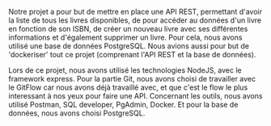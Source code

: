 Notre projet a pour but de mettre en place une API REST, permettant d'avoir la liste de tous les livres disponibles,
de pour accéder au données d'un livre en fonction de son ISBN, de créer un nouveau livre avec ses différentes informations et
d'également supprimer un livre. Pour cela, nous avons utilisé une base de données PostgreSQL. Nous avions aussi pour but de 'dockeriser' tout ce projet (comprenant l'API REST et la base de données).

Lors de ce projet, nous avons utilisé les technologies NodeJS, avec le framework express.
Pour la partie Git, nous avons choisi de travailler avec le GitFlow car nous avons déjà travaillé avec, et que c'est le flow le
plus interessant à nos yeux pour faire une API.
Concernant les outils, nous avons utilisé Postman, SQL developer, PgAdmin, Docker.
Et pour la base de données, nous avons choisi PostgreSQL.
